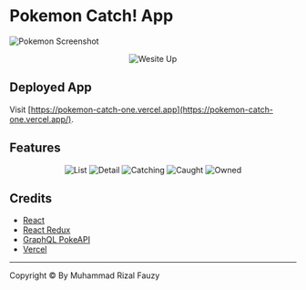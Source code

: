 # Pokemon Catch! App

![Pokemon Screenshot](public/logo-pokemon.png)

<p align="center">
	<img src="https://img.shields.io/website-up-down-brightgreen-red/https/graphql-pokeapi.vercel.app.svg" alt="Wesite Up">
</p>

## Deployed App

Visit [https://pokemon-catch-one.vercel.app](https://pokemon-catch-one.vercel.app/).

## Features

<p align="center">
	<img src="public/screenshot-list.png" alt="List">
	<img src="public/screenshot-detail.png" alt="Detail">
	<img src="public/screenshot-catching.png" alt="Catching">
	<img src="public/screenshot-caught.png" alt="Caught">
	<img src="public/screenshot-owned.png" alt="Owned">
</p>

## Credits

- [React](https://github.com/facebook/react)
- [React Redux](https://github.com/reduxjs/react-redux)
- [GraphQL PokeAPI](https://github.com/mazipan/graphql-pokeapi)
- [Vercel](https://vercel.com/)

---

Copyright © By Muhammad Rizal Fauzy